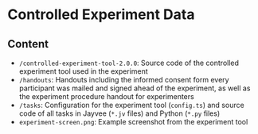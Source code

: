 # Controlled Experiment Data

## Content
- `/controlled-experiment-tool-2.0.0`: Source code of the controlled experiment tool used in the experiment
- `/handouts`: Handouts including the informed consent form every participant was mailed and signed ahead of the experiment, as well as the experiment procedure handout for experimenters
- `/tasks`: Configuration for the experiment tool (`config.ts`) and source code of all tasks in Jayvee (`*.jv` files) and Python (`*.py` files)
- `experiment-screen.png`: Example screenshot from the experiment tool